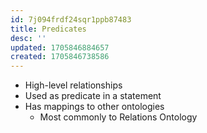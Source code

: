 ```yaml
---
id: 7j094frdf24sqr1ppb87483
title: Predicates
desc: ''
updated: 1705846884657
created: 1705846738586
---
```



- High-level relationships
- Used as predicate in a statement
- Has mappings to other ontologies
    * Most commonly to Relations Ontology
